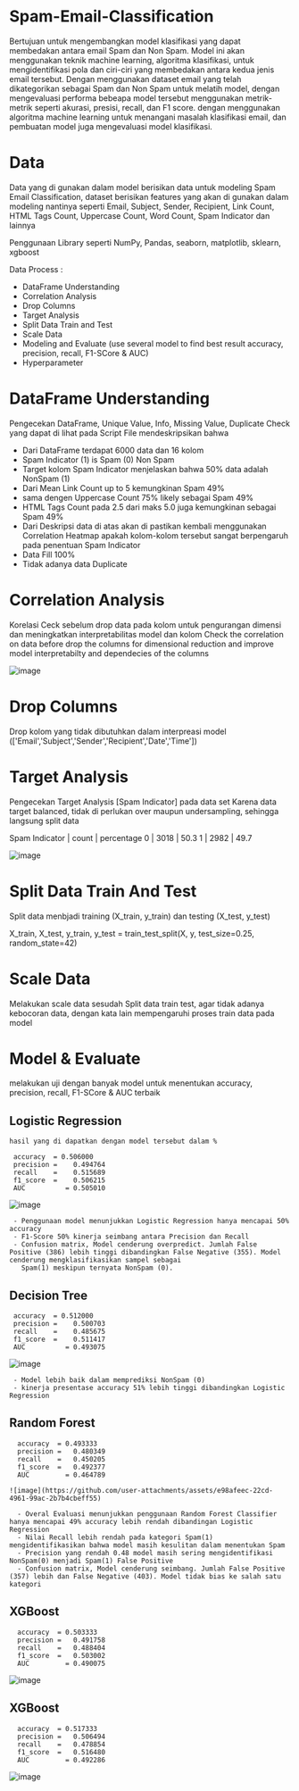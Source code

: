 # Spam-Email-Classification

Bertujuan untuk mengembangkan model klasifikasi yang dapat membedakan antara email Spam dan Non Spam. Model ini akan menggunakan teknik machine learning, algoritma klasifikasi, untuk mengidentifikasi pola dan ciri-ciri yang membedakan antara kedua jenis email tersebut. Dengan menggunakan dataset email yang telah dikategorikan sebagai Spam dan Non Spam untuk melatih model, dengan mengevaluasi performa bebeapa model tersebut menggunakan metrik-metrik seperti akurasi, presisi, recall, dan F1 score.
dengan menggunakan algoritma machine learning untuk menangani masalah klasifikasi email, dan pembuatan model juga mengevaluasi model klasifikasi.


# Data

Data yang di gunakan dalam model berisikan data untuk modeling Spam Email Classification, dataset berisikan features yang akan di gunakan dalam modeling nantinya seperti
Email, Subject, Sender, Recipient, Link Count, HTML Tags Count, Uppercase Count, Word Count, Spam Indicator dan lainnya

Penggunaan Library seperti NumPy, Pandas, seaborn, matplotlib, sklearn, xgboost

Data Process :
- DataFrame Understanding
- Correlation Analysis
- Drop Columns
- Target Analysis
- Split Data Train and Test
- Scale Data
- Modeling and Evaluate (use several model to find best result accuracy, precision, recall, F1-SCore & AUC)
- Hyperparameter

# DataFrame Understanding

Pengecekan DataFrame, Unique Value, Info, Missing Value, Duplicate Check yang dapat di lihat pada Script File mendeskripsikan bahwa

- Dari DataFrame terdapat 6000 data dan 16 kolom
- Spam Indicator (1) is Spam (0) Non Spam
- Target kolom Spam Indicator menjelaskan bahwa 50% data adalah NonSpam (1)
- Dari Mean Link Count up to 5 kemungkinan Spam 49%
- sama dengen Uppercase Count 75% likely sebagai Spam 49%
- HTML Tags Count pada 2.5 dari maks 5.0 juga kemungkinan sebagai Spam 49%
- Dari Deskripsi data di atas akan di pastikan kembali menggunakan Correlation Heatmap apakah kolom-kolom tersebut sangat berpengaruh pada penentuan Spam Indicator
- Data Fill 100%
- Tidak adanya data Duplicate

# Correlation Analysis

Korelasi Ceck sebelum drop data pada kolom untuk pengurangan dimensi dan meningkatkan interpretabilitas model dan kolom
Check the correlation on data before drop the columns for dimensional reduction and improve model interpretabilty and dependecies of the columns

![image](https://github.com/user-attachments/assets/dc31729a-9542-4cd2-bc1e-e352773e2cd9)


# Drop Columns

Drop kolom yang tidak dibutuhkan dalam interpreasi model (['Email','Subject','Sender','Recipient','Date','Time'])


# Target Analysis

Pengecekan Target Analysis [Spam Indicator] pada data set
Karena data target balanced, tidak di perlukan over maupun undersampling, sehingga langsung split data

 Spam Indicator |   count    |	percentage
      0	        |    3018	   |       50.3
      1	        |    2982	   |       49.7

![image](https://github.com/user-attachments/assets/2b37d734-3535-4461-ac52-c794f0526084)


# Split Data Train And Test

Split data menbjadi training (X_train, y_train) dan testing (X_test, y_test) 

X_train, X_test, y_train, y_test = train_test_split(X, y, test_size=0.25, random_state=42)

# Scale Data

Melakukan scale data sesudah Split data train test, agar tidak adanya kebocoran data, dengan kata lain mempengaruhi proses train data pada model

# Model & Evaluate
melakukan uji dengan banyak model untuk menentukan accuracy, precision, recall, F1-SCore & AUC terbaik

 ## Logistic Regression
 
    hasil yang di dapatkan dengan model tersebut dalam %
    
     accuracy  = 0.506000
     precision =	0.494764
     recall    =	0.515689
     f1_score  =	0.506215
     AUC	      = 0.505010
   
     
   ![image](https://github.com/user-attachments/assets/6a687467-23f3-4031-ab53-7e6e33938059)
   
     - Penggunaan model menunjukkan Logistic Regression hanya mencapai 50% accuracy
     - F1-Score 50% kinerja seimbang antara Precision dan Recall
     - Confusion matrix, Model cenderung overpredict. Jumlah False Positive (386) lebih tinggi dibandingkan False Negative (355). Model cenderung mengklasifikasikan sampel sebagai      
       Spam(1) meskipun ternyata NonSpam (0).

  ## Decision Tree

     accuracy  = 0.512000
     precision =	0.500703
     recall    =	0.485675
     f1_score  =	0.511417
     AUC	      = 0.493075

   ![image](https://github.com/user-attachments/assets/6990eaa0-e475-4e83-9228-b3d0b6a10adc)

     - Model lebih baik dalam memprediksi NonSpam (0)
     - kinerja presentase accuracy 51% lebih tinggi dibandingkan Logistic Regression

   ## Random Forest

      accuracy  = 0.493333
      precision =	0.480349
      recall    =	0.450205
      f1_score  =	0.492377
      AUC	      = 0.464789

    ![image](https://github.com/user-attachments/assets/e98afeec-22cd-4961-99ac-2b7b4cbeff55)

      - Overal Evaluasi menunjukkan penggunaan Random Forest Classifier hanya mencapai 49% accuracy lebih rendah dibandingan Logistic Regression
      - Nilai Recall lebih rendah pada kategori Spam(1) mengidentifikasikan bahwa model masih kesulitan dalam menentukan Spam
      - Precision yang rendah 0.48 model masih sering mengidentifikasi NonSpam(0) menjadi Spam(1) False Positive
      - Confusion matrix, Model cenderung seimbang. Jumlah False Positive (357) lebih dan False Negative (403). Model tidak bias ke salah satu kategori

   ## XGBoost
   
      accuracy  = 0.503333
      precision =	0.491758
      recall    =	0.488404
      f1_score  =	0.503002
      AUC	      = 0.490075

   ![image](https://github.com/user-attachments/assets/954ce6b3-6200-4544-8330-2de901312783)

   ## XGBoost

      accuracy  = 0.517333
      precision =	0.506494
      recall    =	0.478854
      f1_score  =	0.516480
      AUC	      = 0.492286

   ![image](https://github.com/user-attachments/assets/ba76a4eb-7efb-41fd-80ca-d55d72eb3f94)

